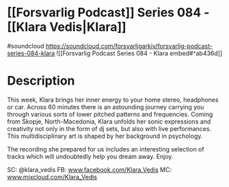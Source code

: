 # [[Forsvarlig Podcast]] Series 084 - [[Klara Vedis|Klara]]

#soundcloud https://soundcloud.com/forsvarligarkiv/forsvarlig-podcast-series-084-klara
![[Forsvarlig Podcast Series 084 - Klara embed#^ab436d]]

# Description

This week, Klara brings her inner energy to your home stereo, headphones or car. Across 60 minutes there is an astounding journey carrying you through various sorts of lower pitched patterns and frequencies. Coming from Skopje, North-Macedonia, Klara unfolds her sonic expressions and creativity not only in the form of dj sets, but also with live performances. This multidisciplinary art is shaped by her background in psychology.

The recording she prepared for us includes an interesting selection of tracks which will undoubtedly help you dream away. Enjoy.

SC: @klara_vedis
FB: www.facebook.com/Klara.Vedis
MC: www.mixcloud.com/Klara_Vedis
